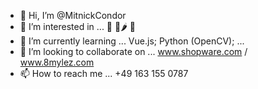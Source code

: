 - 👋 Hi, I’m @MitnickCondor
- 👀 I’m interested in ... 🏹 🌱🌶️ 🐝
- 🌱 I’m currently learning ... Vue.js; Python (OpenCV); ...
- 💞️ I’m looking to collaborate on ... www.shopware.com / www.8mylez.com
- 📫 How to reach me ... +49 163 155 0787

<!---
MitnickCondor/MitnickCondor is a ✨ special ✨ repository because its `README.md` (this file) appears on your GitHub profile.
You can click the Preview link to take a look at your changes.
--->
